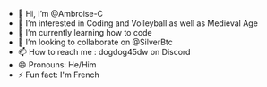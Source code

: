 - 👋 Hi, I’m @Ambroise-C
- 👀 I’m interested in Coding and Volleyball as well as Medieval Age
- 🌱 I’m currently learning how to code
- 💞️ I’m looking to collaborate on @SilverBtc
- 📫 How to reach me : dogdog45dw on Discord
- 😄 Pronouns: He/Him
- ⚡ Fun fact: I'm French

